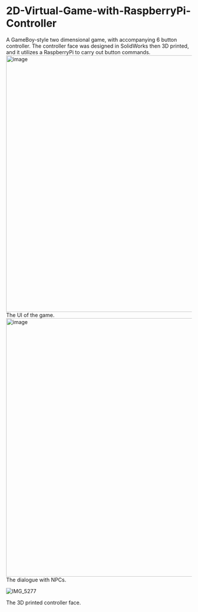 # 2D-Virtual-Game-with-RaspberryPi-Controller
A GameBoy-style two dimensional game, with accompanying 6 button controller. The controller face was designed in SolidWorks then 3D printed, and it utilizes a RaspberryPi to carry out button commands. 
<img width="697" alt="image" src="https://github.com/bwz5/2D-Virtual-Game-with-RaspberryPi-Controller/assets/143123593/3ac15bf7-f015-424c-861b-b4ba71a558c7">
The UI of the game. 
<img width="702" alt="image" src="https://github.com/bwz5/2D-Virtual-Game-with-RaspberryPi-Controller/assets/143123593/14f74e0d-55ba-44a3-a3bf-b56e818c541d">
The dialogue with NPCs. 

![IMG_5277](https://github.com/bwz5/2D-Virtual-Game-with-RaspberryPi-Controller/assets/143123593/090a1261-0e8c-453e-b0d3-7c50cec9fce1)

The 3D printed controller face.


